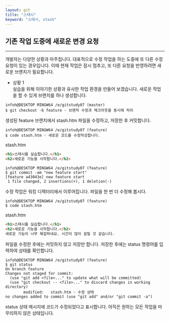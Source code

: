 ```yaml
---
layout: git
title: "스태시"
keyword: "스태시, stash"
---
```


## 기존 작업 도중에 새로운 변경 요청
---
개발자는 다양한 상황과 마주칩니다. 대표적으로 수정 작업을 하는 도중에 또 다른 수정 요청이 있는 경우입니다. 이때 현재 작업은 잠시 멈추고, 또 다른 요청을 반영하려면 새로운 브랜치가 필요합니다.  

* 상황 1  
실습을 위해 이야기한 상황과 유사한 작업 환경을 만들어 보겠습니다. 새로운 작업을 할 수 있게 브랜치를 하나 생성합니다.  

```
infoh@DESKTOP MINGW64 /e/gitstudy07 (master)
$ git checkout -b feature ☜ 브랜치 수정과 체크아웃을 동시에 처리
```

생성된 feature 브랜치에서 stash.htm 파일을 수정하고, 저장한 후 커밋합니다.  

```
infoh@DESKTOP MINGW64 /e/gitstudy07 (feature)
$ code stash.htm ☜ 새로운 코드를 수정작성합니다.
```

stash.htm
```html
<h1>스태시를 실습합니다.</h1>
<h2>새로운 기능을 시작합니다.</h2>
```
 
```
infoh@DESKTOP MINGW64 /e/gitstudy07 (feature)
$ git commit -am "new feature start"
[feature a43043e] new feature start
 1 file changed, 2 insertions(+), 1 deletion(-)
```

수정 작업은 워킹 디렉터리에서 이루어집니다. 파일을 한 번 더 수정해 봅시다.  

```
infoh@DESKTOP MINGW64 /e/gitstudy07 (feature)
$ code stash.htm
```

stash.htm
```html
<h1>스태시를 실습합니다.</h1>
<h2>새로운 기능을 시작합니다.</h2>
새로운 기능이 너무 복잡하네요. 시간이 많이 걸릴 것 같습니다.
```
 
파일을 수정한 후에는 커밋하지 않고 저장만 합니다. 저장한 후에는 status 명령어를 입력하여 상태를 확인합니다.  

```
infoh@DESKTOP MINGW64 /e/gitstudy07 (feature)
$ git status
On branch feature
Changes not staged for commit:
  (use "git add <file>..." to update what will be committed)
  (use "git checkout -- <file>..." to discard changes in working directory)
        modified:   stash.htm ☜ 수정 상태
no changes added to commit (use "git add" and/or "git commit -a")
```

status 상태 메시지에 코드가 수정되었다고 표시합니다. 아직은 원하는 모든 작업을 마무리하지 않은 상태입니다.  

<br>